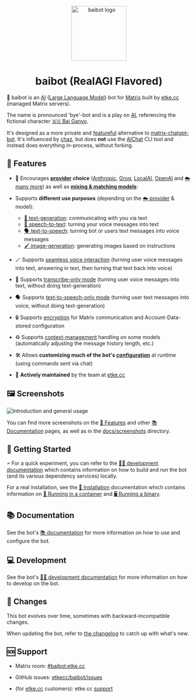 <p align="center">
	<img src="./etc/assets/baibot.svg" alt="baibot logo" width="150" />
	<h1 align="center">baibot (RealAGI Flavored)</h1>
</p>

🤖 baibot is an [AI](https://en.wikipedia.org/wiki/Artificial_intelligence) ([Large Language Model](https://en.wikipedia.org/wiki/Large_language_model)) bot for [Matrix](https://matrix.org/) built by [etke.cc](https://etke.cc/) (managed Matrix servers).

The name is pronounced 'bye'-bot and is a play on [AI](https://en.wikipedia.org/wiki/Artificial_intelligence), referencing the fictional character [🇧🇬 Bai Ganyo](https://en.wikipedia.org/wiki/Bay_Ganyo).

It's designed as a more private and [featureful](#-features) alternative to [matrix-chatgpt-bot](https://github.com/matrixgpt/matrix-chatgpt-bot).
It's influenced by [chaz](https://github.com/arcuru/chaz), but does **not** use the [AIChat](https://github.com/sigoden/aichat) CLI tool and instead does everything in-process, without forking.


## 🌟 Features

- 🎨 Encourages **[provider](./docs/providers.md) choice** ([Anthropic](./docs/providers.md#anthropic), [Groq](./docs/providers.md#groq), [LocalAI](./docs/providers.md#localai), [OpenAI](./docs/providers.md#openai) and [☁️ many more](./docs/providers.md#️-providers)) as well as **[mixing & matching models](./docs/features.md#-mixing--matching-models)**:

- Supports **different use purposes** (depending on the [☁️ provider](./docs/providers.md) & model):

  - [💬 text-generation](./docs/features.md#-text-generation): communicating with you via text
  - [🦻 speech-to-text](./docs/features.md#-speech-to-text): turning your voice messages into text
  - [🗣️ text-to-speech](./docs/features.md#%EF%B8%8F-text-to-speech): turning bot or users text messages into voice messages
  - [🖌️ image-generation](./docs/features.md#%EF%B8%8F-image-generation): generating images based on instructions

- 🪄 Supports [seamless voice interaction](./docs/features.md#seamless-voice-interaction) (turning user voice messages into text, answering in text, then turning that text back into voice)

- 🦻 Supports [transcribe-only mode](./docs/features.md#transcribe-only-mode) (turning user voice messages into text, without doing text-generation)

- 🗣️ Supports [text-to-speech-only mode](./docs/features.md#text-to-speech-only-mode) (turning user text messages into voice, without doing text-generation)

- 🔒 Supports [encryption](./docs/features.md#-encryption) for Matrix communication and Account-Data-stored configuration

- ♻️ Supports [context-management](./docs/configuration/text-generation.md#️-context-management) handling on some models (automatically adjusting the message history length, etc.)

- 🛠️ Allows **customizing much of the bot's [configuration](./docs/configuration/README.md)** at runtime (using commands sent via chat)

- 👥 **Actively maintained** by the team at [etke.cc](https://etke.cc/)


## 🖼️ Screenshots

![Introduction and general usage](./docs/screenshots/introduction-and-general-usage.webp)

You can find more screenshots on the [🌟 Features](./docs/features.md) and other [📚 Documentation](./docs/README.md) pages, as well as in the [docs/screenshots](./docs/screenshots) directory.


## 🚀 Getting Started

🗲 For a quick experiment, you can refer to the [🧑‍💻 development documentation](./docs/development.md) which contains information on how to build and run the bot (and its various dependency services) locally.

For a real installation, see the [🚀 Installation](./docs/installation.md) documentation which contains information on [🐋 Running in a container](./docs/installation.md#-running-in-a-container) and [🖥️️️️️ Running a binary](./docs/installation.md#-running-a-binary).


## 📚 Documentation

See the bot's [📚 documentation](./docs/README.md) for more information on how to use and configure the bot.


## 💻 Development

See the bot's [🧑‍💻 development documentation](./docs/development.md) for more information on how to develop on the bot.


## 📜 Changes

This bot evolves over time, sometimes with backward-incompatible changes.

When updating the bot, refer to [the changelog](CHANGELOG.md) to catch up with what's new.


## 🆘 Support

- Matrix room: [#baibot:etke.cc](https://matrix.to/#/#baibot:etke.cc)

- GitHub issues: [etkecc/baibot/issues](https://github.com/etkecc/baibot/issues)

- (for [etke.cc](https://etke.cc/) customers): etke.cc [support](https://etke.cc/contacts/)
